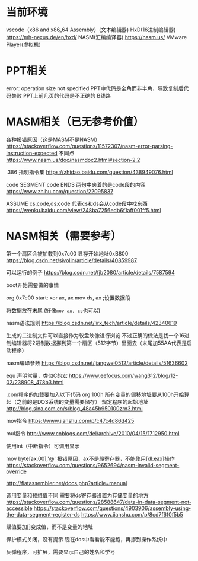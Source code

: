 # 当前环境
vscode（x86 and x86_64 Assembly）(文本编辑器)
HxD(16进制编辑器)
https://mh-nexus.de/en/hxd/
NASM(汇编编译器)
https://nasm.us/
VMware Player(虚拟机)


# PPT相关
error: operation size not specified
PPT中代码是全角而非半角，导致复制后代码失败
PPT上前几页的代码是不正确的
B线路



# MASM相关（已无参考价值）
各种报错原因（这是MASM不是NASM）
https://stackoverflow.com/questions/11572307/nasm-error-parsing-instruction-expected
不同点
https://www.nasm.us/doc/nasmdoc2.html#section-2.2

.386 指明指令集
https://zhidao.baidu.com/question/438949076.html

code SEGMENT
code ENDS
两句中夹着的是code段的内容
https://www.zhihu.com/question/22095837

ASSUME cs:code,ds:code
代表cs和ds会从code段中找东西
https://wenku.baidu.com/view/248ba7256edb6f1aff001ff5.html


# NASM相关（需要参考）
第一个扇区会被加载到0x7c00
显存开始地址0xB800
https://blog.csdn.net/sivolin/article/details/40859987

可以运行的例子
https://blog.csdn.net/fjb2080/article/details/7587594

boot开始需要做的事情

org 0x7c00
start:
  xor ax, ax
  mov ds, ax                    ;设置数据段

将数据放在末尾
(好像`mov ax, cs`也可以)

nasm语法规则
https://blog.csdn.net/lirx_tech/article/details/42340619

生成的二进制文件可以直接作为软盘映像进行浏览
不过正确的做法是找一个16进制编辑器将2进制数据挪到第一个扇区（512字节）里面去（末尾加55AA代表是启动程序）

nasm编译参数
https://blog.csdn.net/jiangwei0512/article/details/51636602

equ 声明常量，类似C的宏
https://www.eefocus.com/wang312/blog/12-02/238908_478b3.html

.com程序的加载要加入以下代码
org 100h
所有变量的偏移地址要从100h开始算起（之前的是DOS系统的变量需要储存）
规定程序的起始地址
http://blog.sina.com.cn/s/blog_48a45b950100zrn3.html

mov指令
https://www.jianshu.com/p/c47c4d86d425

mul指令
http://www.cnblogs.com/del/archive/2010/04/15/1712950.html


使用int（中断指令）可调用显示

mov byte[ax:00],'@'
报错原因，ax不是段寄存器，不能使用[dl:eax]操作
https://stackoverflow.com/questions/9652694/nasm-invalid-segment-override


http://flatassembler.net/docs.php?article=manual


调用变量和预想值不同
需要将ds寄存器设置为存储变量的地方
https://stackoverflow.com/questions/28588647/data-in-data-segment-not-accessible
https://stackoverflow.com/questions/4903906/assembly-using-the-data-segment-register-ds
https://www.jianshu.com/p/8cd7f6f0f5b5

赋值要加[]变成值，而不是变量的地址

保护模式关闭，没有提示
现在dos中看看能不能跑，再挪到操作系统中

反弹程序，可扩展，需要显示自己的姓名和学号





